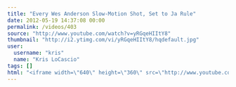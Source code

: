 ```yaml
---
title: "Every Wes Anderson Slow-Motion Shot, Set to Ja Rule"
date: 2012-05-19 14:37:08 00:00
permalink: /videos/403
source: "http://www.youtube.com/watch?v=yRGqeHIItY8"
thumbnail: "http://i2.ytimg.com/vi/yRGqeHIItY8/hqdefault.jpg"
user:
  username: "kris"
  name: "Kris LoCascio"
tags: []
html: "<iframe width=\"640\" height=\"360\" src=\"http://www.youtube.com/embed/yRGqeHIItY8?wmode=transparent&fs=1&feature=oembed\" frameborder=\"0\" allowfullscreen></iframe>"
---
```


